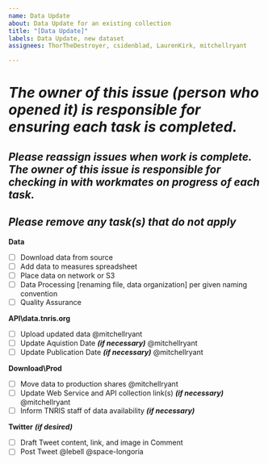 ```yaml
---
name: Data Update
about: Data Update for an existing collection
title: "[Data Update]"
labels: Data Update, new dataset
assignees: ThorTheDestroyer, csidenblad, LaurenKirk, mitchellryant

---
```


# ***The owner of this issue (person who opened it) is responsible for ensuring each task is completed.***
## ***Please reassign issues when work is complete. The owner of this issue is responsible for checking in with workmates on progress of each task.***
## ***Please remove any task(s) that do not apply***

**Data**
- [ ] Download data from source
- [ ] Add data to measures spreadsheet
- [ ] Place data on network or S3
- [ ] Data Processing [renaming file, data organization] per given naming convention
- [ ] Quality Assurance

**API\data.tnris.org**
- [ ] Upload updated data @mitchellryant
- [ ] Update Aquistion Date ***(if necessary)*** @mitchellryant
- [ ] Update Publication Date ***(if necessary)*** @mitchellryant
	
**Download\Prod**
- [ ] Move data to production shares @mitchellryant
- [ ] Update Web Service and API collection link(s) ***(if necessary)*** @mitchellryant
- [ ] Inform TNRIS staff of data availability ***(if necessary)***

**Twitter** ***(if desired)***
- [ ] Draft Tweet content, link, and image in Comment 
- [ ] Post Tweet @lebell @space-longoria
